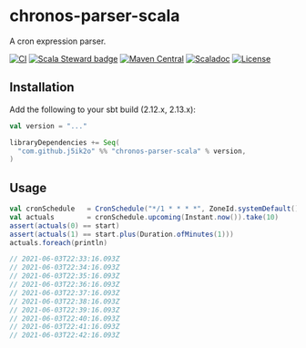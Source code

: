 # chronos-parser-scala

A cron expression parser.

[![CI](https://github.com/j5ik2o/chronos-parser-scala/workflows/CI/badge.svg)](https://github.com/j5ik2o/chronos-parser-scala/actions?query=workflow%3ACI)
[![Scala Steward badge](https://img.shields.io/badge/Scala_Steward-helping-blue.svg?style=flat&logo=data:image/png;base64,iVBORw0KGgoAAAANSUhEUgAAAA4AAAAQCAMAAAARSr4IAAAAVFBMVEUAAACHjojlOy5NWlrKzcYRKjGFjIbp293YycuLa3pYY2LSqql4f3pCUFTgSjNodYRmcXUsPD/NTTbjRS+2jomhgnzNc223cGvZS0HaSD0XLjbaSjElhIr+AAAAAXRSTlMAQObYZgAAAHlJREFUCNdNyosOwyAIhWHAQS1Vt7a77/3fcxxdmv0xwmckutAR1nkm4ggbyEcg/wWmlGLDAA3oL50xi6fk5ffZ3E2E3QfZDCcCN2YtbEWZt+Drc6u6rlqv7Uk0LdKqqr5rk2UCRXOk0vmQKGfc94nOJyQjouF9H/wCc9gECEYfONoAAAAASUVORK5CYII=)](https://scala-steward.org)
[![Maven Central](https://maven-badges.herokuapp.com/maven-central/com.github.j5ik2o/chronos-parser-scala_2.13/badge.svg)](https://maven-badges.herokuapp.com/maven-central/com.github.j5ik2o/chronos-parser-scala_2.13)
[![Scaladoc](http://javadoc-badge.appspot.com/com.github.j5ik2o/chronos-parser-scala_2.13.svg?label=scaladoc)](http://javadoc-badge.appspot.com/com.github.j5ik2o/chronos-parser-scala_2.13/com/github/j5ik2o/cron/index.html?javadocio=true)
[![License](https://img.shields.io/badge/License-MIT-blue.svg)](https://opensource.org/licenses/MIT)

## Installation

Add the following to your sbt build (2.12.x, 2.13.x):

```scala
val version = "..."

libraryDependencies += Seq(
  "com.github.j5ik2o" %% "chronos-parser-scala" % version,
)
```

## Usage

```scala
val cronSchedule   = CronSchedule("*/1 * * * *", ZoneId.systemDefault())
val actuals        = cronSchedule.upcoming(Instant.now()).take(10)
assert(actuals(0) == start)
assert(actuals(1) == start.plus(Duration.ofMinutes(1)))
actuals.foreach(println)

// 2021-06-03T22:33:16.093Z
// 2021-06-03T22:34:16.093Z
// 2021-06-03T22:35:16.093Z
// 2021-06-03T22:36:16.093Z
// 2021-06-03T22:37:16.093Z
// 2021-06-03T22:38:16.093Z
// 2021-06-03T22:39:16.093Z
// 2021-06-03T22:40:16.093Z
// 2021-06-03T22:41:16.093Z
// 2021-06-03T22:42:16.093Z
```
